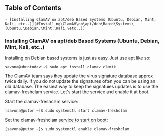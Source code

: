 ## Table of Contents

    - [Installing ClamAV on apt/deb Based Systems (Ubuntu, Debian, Mint, Kali, etc..)](#Installing\ClamAV\on\apt/deb\Based\Systems\(Ubuntu,\Debian,\Mint,\Kali,\etc..))



### Installing ClamAV on apt/deb Based Systems (Ubuntu, Debian, Mint, Kali, etc..)

Installing on Debian based systems is just as easy. Just use apt like so:

```
savona@ubuntudev:~$ sudo apt install clamav clamtk
```


The ClamAV team says they update the virus signature database approx twice daily. If you do not update the signatures often you can be using an old database. The easiest way to keep the signatures updates is to use the clamav-freshclam service. Let's start the service and enable it at boot.

Start the clamav-freshclam service:

```
[savona@putor ~]$ sudo systemctl start clamav-freshclam
```

Set the clamav-freshclam [service to start on boot](https://www.putorius.net/start-services-on-boot-in-red-hat-7-or.html):

```
[savona@putor ~]$ sudo systemctl enable clamav-freshclam
```
